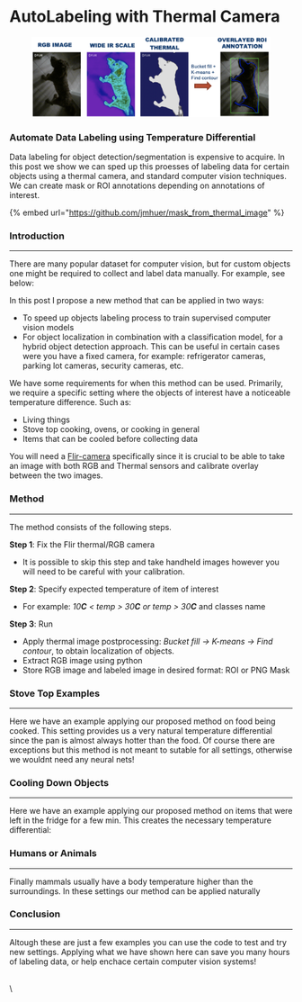 # AutoLabeling with Thermal Camera

<figure><img src="../.gitbook/assets/thermal.png" alt=""><figcaption></figcaption></figure>

### Automate Data Labeling using Temperature Differential

Data labeling for object detection/segmentation is expensive to acquire. In this post we show we can sped up this proesses of labeling data for certain objects using a thermal camera, and standard computer vision techniques. We can create mask or ROI annotations depending on annotations of interest.

{% embed url="https://github.com/jmhuer/mask_from_thermal_image" %}

### Introduction

***

There are many popular dataset for computer vision, but for custom objects one might be required to collect and label data manually. For example, see below:

In this post I propose a new method that can be applied in two ways:

* To speed up objects labeling process to train supervised computer vision models
* For object localization in combination with a classification model, for a hybrid object detection approach. This can be useful in certain cases were you have a fixed camera, for example: refrigerator cameras, parking lot cameras, security cameras, etc.

We have some requirements for when this method can be used. Primarily, we require a specific setting where the objects of interest have a noticeable temperature difference. Such as:

* Living things
* Stove top cooking, ovens, or cooking in general
* Items that can be cooled before collecting data

You will need a [Flir-camera](https://www.amazon.com/FLIR-ONE-Pro-Professional-Smartphones/dp/B072J49BX7/ref=sr\_1\_3?keywords=FLIR%2BInfrared%2BCamera\&qid=1641504646\&sr=8-3\&th=1) specifically since it is crucial to be able to take an image with both RGB and Thermal sensors and calibrate overlay between the two images.

### Method

***

The method consists of the following steps.

**Step 1**: Fix the Flir thermal/RGB camera

* It is possible to skip this step and take handheld images however you will need to be careful with your calibration.

**Step 2**: Specify expected temperature of item of interest

* For example: _10**C** < temp > 30**C** or temp > 30**C**_ and classes name

**Step 3**: Run

* Apply thermal image postprocessing: _Bucket fill -> K-means -> Find contour_, to obtain localization of objects.
* Extract RGB image using python
* Store RGB image and labeled image in desired format: ROI or PNG Mask

### Stove Top Examples

***

Here we have an example applying our proposed method on food being cooked. This setting provides us a very natural temperature differential since the pan is almost always hotter than the food. Of course there are exceptions but this method is not meant to sutable for all settings, otherwise we wouldnt need any neural nets!

### Cooling Down Objects

***

Here we have an example applying our proposed method on items that were left in the fridge for a few min. This creates the necessary temperature differential:

### Humans or Animals

***

Finally mammals usually have a body temperature higher than the surroundings. In these settings our method can be applied naturally

### Conclusion

***

Altough these are just a few examples you can use the code to test and try new settings. Applying what we have shown here can save you many hours of labeling data, or help enchace certain computer vision systems!

\
\
